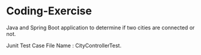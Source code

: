 # Coding-Exercise
Java and Spring Boot application to determine if two cities are connected or not.

Junit Test Case File Name : CityControllerTest.






